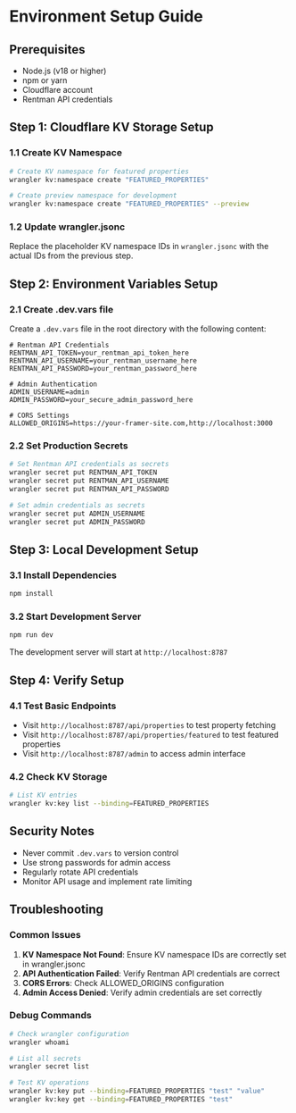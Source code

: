 # Environment Setup Guide

## Prerequisites
- Node.js (v18 or higher)
- npm or yarn
- Cloudflare account
- Rentman API credentials

## Step 1: Cloudflare KV Storage Setup

### 1.1 Create KV Namespace
```bash
# Create KV namespace for featured properties
wrangler kv:namespace create "FEATURED_PROPERTIES"

# Create preview namespace for development
wrangler kv:namespace create "FEATURED_PROPERTIES" --preview
```

### 1.2 Update wrangler.jsonc
Replace the placeholder KV namespace IDs in `wrangler.jsonc` with the actual IDs from the previous step.

## Step 2: Environment Variables Setup

### 2.1 Create .dev.vars file
Create a `.dev.vars` file in the root directory with the following content:

```env
# Rentman API Credentials
RENTMAN_API_TOKEN=your_rentman_api_token_here
RENTMAN_API_USERNAME=your_rentman_username_here
RENTMAN_API_PASSWORD=your_rentman_password_here

# Admin Authentication
ADMIN_USERNAME=admin
ADMIN_PASSWORD=your_secure_admin_password_here

# CORS Settings
ALLOWED_ORIGINS=https://your-framer-site.com,http://localhost:3000
```

### 2.2 Set Production Secrets
```bash
# Set Rentman API credentials as secrets
wrangler secret put RENTMAN_API_TOKEN
wrangler secret put RENTMAN_API_USERNAME
wrangler secret put RENTMAN_API_PASSWORD

# Set admin credentials as secrets
wrangler secret put ADMIN_USERNAME
wrangler secret put ADMIN_PASSWORD
```

## Step 3: Local Development Setup

### 3.1 Install Dependencies
```bash
npm install
```

### 3.2 Start Development Server
```bash
npm run dev
```

The development server will start at `http://localhost:8787`

## Step 4: Verify Setup

### 4.1 Test Basic Endpoints
- Visit `http://localhost:8787/api/properties` to test property fetching
- Visit `http://localhost:8787/api/properties/featured` to test featured properties
- Visit `http://localhost:8787/admin` to access admin interface

### 4.2 Check KV Storage
```bash
# List KV entries
wrangler kv:key list --binding=FEATURED_PROPERTIES
```

## Security Notes
- Never commit `.dev.vars` to version control
- Use strong passwords for admin access
- Regularly rotate API credentials
- Monitor API usage and implement rate limiting

## Troubleshooting

### Common Issues
1. **KV Namespace Not Found**: Ensure KV namespace IDs are correctly set in wrangler.jsonc
2. **API Authentication Failed**: Verify Rentman API credentials are correct
3. **CORS Errors**: Check ALLOWED_ORIGINS configuration
4. **Admin Access Denied**: Verify admin credentials are set correctly

### Debug Commands
```bash
# Check wrangler configuration
wrangler whoami

# List all secrets
wrangler secret list

# Test KV operations
wrangler kv:key put --binding=FEATURED_PROPERTIES "test" "value"
wrangler kv:key get --binding=FEATURED_PROPERTIES "test"
``` 